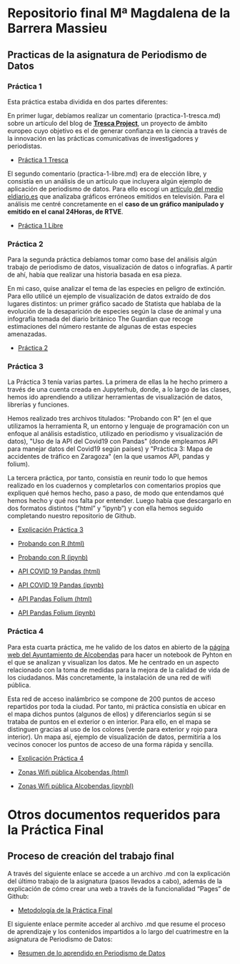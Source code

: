 # Repositorio final Mª Magdalena de la Barrera Massieu

## Practicas de la asignatura de Periodismo de Datos

### Práctica 1

Esta práctica estaba dividida en dos partes diferentes:

En primer lugar, debíamos realizar un comentario (practica-1-tresca.md) sobre un artículo del blog de [**Tresca Project**]( https://trescaproject.eu/about/), un proyecto de ámbito europeo cuyo objetivo es el de generar confianza en la ciencia a través de la innovación en las prácticas comunicativas de investigadores y periodistas. 

- [Práctica 1 Tresca](https://github.com/Pontedatos/magdalena-delabarrera/blob/main/practica-1-tresca.md) 

El segundo comentario (practica-1-libre.md) era de elección libre, y consistía en un análisis de un artículo que incluyera algún ejemplo de aplicación de periodismo de datos. Para ello escogí un [artículo del medio eldiario.es]( https://www.eldiario.es/economia/graficos-manipulados-television_1_2554476.html)  que analizaba gráficos erróneos emitidos en televisión. Para el análisis me centré concretamente en el **caso de un gráfico manipulado y emitido en el canal 24Horas, de RTVE**.

- [Práctica 1 Libre](https://github.com/Pontedatos/magdalena-delabarrera/blob/main/practica-1-libre.md) 

### Práctica 2

Para la segunda práctica debíamos tomar como base del análisis algún trabajo de periodismo de datos, visualización de datos o infografías. A partir de ahí, había que realizar una historia basada en esa pieza. 

En mi caso, quise analizar el tema de las especies en peligro de extinción. Para ello utilicé un ejemplo de visualización de datos extraído de dos lugares distintos: un primer gráfico sacado de Statista que hablaba de la evolución de la desaparición de especies según la clase de animal y una infografía tomada del diario británico The Guardian que recoge estimaciones del número restante de algunas de estas especies amenazadas.

- [Práctica 2](https://github.com/Pontedatos/magdalena-delabarrera/blob/main/practica-2.md)  

### Práctica 3

La Práctica 3 tenía varias partes. La primera de ellas la he hecho primero a través de una cuenta creada en Jupyterhub, donde, a lo largo de las clases, hemos ido aprendiendo a utilizar herramientas de visualización de datos, librerías y funciones. 

Hemos realizado tres archivos titulados: "Probando con R" (en el que utilizamos la herramienta R, un entorno y lenguaje de programación con un enfoque al análisis estadístico, utilizado en periodismo y visualización de datos), "Uso de la API del Covid19 con Pandas" (donde empleamos API para manejar datos del Covid19 según países) y "Práctica 3: Mapa de accidentes de tráfico en Zaragoza" (en la que usamos API, pandas y folium).

La tercera práctica, por tanto, consistía en reunir todo lo que hemos realizado en los cuadernos y completarlos con comentarios propios que expliquen qué hemos hecho, paso a paso, de modo que entendamos qué hemos hecho y qué nos falta por entender. Luego había que descargarlo en dos formatos distintos (“html” y “ipynb”) y con ella hemos seguido completando nuestro repositorio de Github.

- [Explicación Práctica 3](https://github.com/Pontedatos/magdalena-delabarrera/blob/main/practica-3.md) 

- [Probando con R (html)](https://github.com/Pontedatos/magdalena-delabarrera/blob/main/probando-con-r.html) 

- [Probando con R (ipynb)](https://github.com/Pontedatos/magdalena-delabarrera/blob/main/probando-con-r.ipynb) 

- [API COVID 19 Pandas (html)](https://github.com/Pontedatos/magdalena-delabarrera/blob/main/python-api-covid19-pandas.html) 

- [API COVID 19 Pandas (ipynb)](https://github.com/Pontedatos/magdalena-delabarrera/blob/main/python-api-covid19-pandas.ipynb) 

- [API Pandas Folium (html)](https://github.com/Pontedatos/magdalena-delabarrera/blob/main/api-pandas-folium.html) 

- [API Pandas Folium (ipynb)](https://github.com/Pontedatos/magdalena-delabarrera/blob/main/api-pandas-folium.ipynb) 


### Práctica 4

Para esta cuarta práctica, me he valido de los datos en abierto de la [página web del Ayuntamiento de Alcobendas](https://www.alcobendas.org/es/ayuntamiento) para hacer un notebook de Pyhton en el que se analizan y visualizan los datos. Me he centrado en un aspecto relacionado con la toma de medidas para la mejora de la calidad de vida de los ciudadanos. Más concretamente, la instalación de una red de wifi pública. 

Esta red de acceso inalámbrico se compone de 200 puntos de acceso repartidos por toda la ciudad. Por tanto, mi práctica consistía en ubicar en el mapa dichos puntos (algunos de ellos) y diferenciarlos según si se trataba de puntos en el exterior o en interior. Para ello, en el mapa se distinguen gracias al uso de los colores (verde para exterior y rojo para interior). Un mapa así, ejemplo de visualización de datos, permitiría a los vecinos conocer los puntos de acceso de una forma rápida y sencilla.

- [Explicación Práctica 4](https://github.com/Pontedatos/magdalena-delabarrera/blob/main/practica-4.md) 

- [Zonas Wifi pública Alcobendas (html)](https://github.com/Pontedatos/magdalena-delabarrera/blob/main/practica-4.csv.html) 

- [Zonas Wifi pública Alcobendas (ipynbl)](https://github.com/Pontedatos/magdalena-delabarrera/blob/main/practica-4.csv.ipynb) 


# Otros documentos requeridos para la Práctica Final

## Proceso de creación del trabajo final

A través del siguiente enlace se accede a un archivo .md con la explicación del último trabajo de la asignatura (pasos llevados a cabo), además de la explicación de cómo crear una web a través de la funcionalidad “Pages” de Github:

- [Metodología de la Práctica Final](https://github.com/Pontedatos/magdalena-delabarrera/blob/main/metodologias.md)

El siguiente enlace permite acceder al archivo .md que resume el proceso de aprendizaje y los contenidos impartidos a lo largo del cuatrimestre en la asignatura de Periodismo de Datos:

- [Resumen de lo aprendido en Periodismo de Datos](https://github.com/Pontedatos/magdalena-delabarrera/blob/main/resumen.md)


